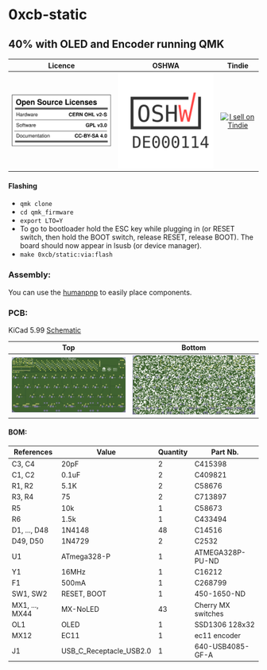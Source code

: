 # 0xcb-static
## 40% with OLED and Encoder running QMK

Licence | OSHWA | Tindie
:-------------------------:|:-------------------------:|:-------------------------:
![](https://github.com/0xCB-dev/0xcb-static/blob/main/LICENSE.svg) | [![](https://github.com/0xCB-dev/0xcb-static/blob/main/PCB/rev1.0/OSHWA.svg)](https://certification.oshwa.org/de000114.html) | <a href="https://www.tindie.com/stores/0xcb/?ref=offsite_badges&utm_source=sellers_conorlburns&utm_medium=badges&utm_campaign=badge_large"><img src="https://d2ss6ovg47m0r5.cloudfront.net/badges/tindie-larges.png" alt="I sell on Tindie" width="200" height="104"></a>

#### Flashing

* `qmk clone`
* `cd qmk_firmware`
* `export LTO=Y`
* To go to bootloader hold the ESC key while plugging in (or RESET switch, then hold the BOOT switch, release RESET, release BOOT).
The board should now appear in lsusb (or device manager).
* `make 0xcb/static:via:flash`

### Assembly:

You can use the [humanpnp](https://files.0xcb.dev/0xCB/static/humanpnp.html) to easily place components.

### PCB:
KiCad 5.99
[Schematic](https://github.com/0xCB-dev/0xcb-static/blob/main/PCB/rev1.0/Schematic-Static.pdf)

Top | Bottom
:-------------------------:|:-------------------------:
![](https://github.com/0xCB-dev/0xcb-static/blob/main/PCB/rev1.0/top.png)  |  ![](https://github.com/0xCB-dev/0xcb-static/blob/main/PCB/rev1.0/bottom.png)

#### BOM:
| References     | Value                   | Quantity |Part Nb.          |
|----------------|-------------------------|----------|------------------|
| C3, C4         | 20pF                    | 2        |C415398           |
| C1, C2         | 0.1uF                   | 2        |C409821           |
| R1, R2         | 5.1K                    | 2        |C58676            |
| R3, R4         | 75                      | 2        |C713897           |
| R5             | 10k                     | 1        |C58673            |
| R6             | 1.5k                    | 1        |C433494           |
| D1, ..., D48   | 1N4148                  | 48       |C14516            |
| D49, D50       | 1N4729                  | 2        |C2532             |
| U1             | ATmega328-P             | 1        |ATMEGA328P-PU-ND  |
| Y1             | 16MHz                   | 1        |C16212            |
| F1             | 500mA                   | 1        |C268799           |
| SW1, SW2       | RESET, BOOT             | 1        |450-1650-ND       |
| MX1, ..., MX44 | MX-NoLED                | 43       |Cherry MX switches|
| OL1            | OLED                    | 1        |SSD1306 128x32    |
| MX12           | EC11                    | 1        |ec11 encoder      |
| J1             | USB_C_Receptacle_USB2.0 | 1        |640-USB4085-GF-A  |
